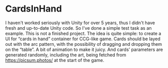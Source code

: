 # CardsInHand
I haven't worked seriously with Unity for over 5 years, thus I didn't have fresh and up-to-date Unity code. So I've done a simple test task as an example.
This is not a finished project. The idea is quite simple: to create a UI for “cards in hand” container for CCG-like game. Cards should be layed out with the arc pattern,  with the possibility of dragging and dropping them on the “table”. A bit of animation to make it juicy. And cards’ parameters are generated randomly, including the art, being fetched from https://picsum.photos/ at the start of the game.

